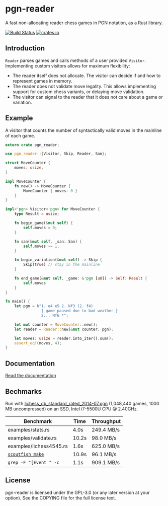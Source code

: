pgn-reader
==========

A fast non-allocating reader chess games in PGN notation, as a Rust library.

[![Build Status](https://travis-ci.org/niklasf/rust-pgn-reader.svg?branch=master)](https://travis-ci.org/niklasf/rust-pgn-reader)
[![crates.io](https://img.shields.io/crates/v/pgn-reader.svg)](https://crates.io/crates/pgn-reader)

Introduction
------------

`Reader` parses games and calls methods of a user provided `Visitor`.
Implementing custom visitors allows for maximum flexibility:

* The reader itself does not allocate.
  The visitor can decide if and how to represent games in memory.
* The reader does not validate move legality.
  This allows implementing support for custom chess variants,
  or delaying move validation.
* The visitor can signal to the reader that it does not care about a game or
  variation.

Example
-------

A visitor that counts the number of syntactically valid moves in the
mainline of each game.

```rust
extern crate pgn_reader;

use pgn_reader::{Visitor, Skip, Reader, San};

struct MoveCounter {
    moves: usize,
}

impl MoveCounter {
    fn new() -> MoveCounter {
        MoveCounter { moves: 0 }
    }
}

impl<'pgn> Visitor<'pgn> for MoveCounter {
    type Result = usize;

    fn begin_game(&mut self) {
        self.moves = 0;
    }

    fn san(&mut self, _san: San) {
        self.moves += 1;
    }

    fn begin_variation(&mut self) -> Skip {
        Skip(true) // stay in the mainline
    }

    fn end_game(&mut self, _game: &'pgn [u8]) -> Self::Result {
        self.moves
    }
}

fn main() {
    let pgn = b"1. e4 e5 2. Nf3 (2. f4)
                { game paused due to bad weather }
                2... Nf6 *";

    let mut counter = MoveCounter::new();
    let reader = Reader::new(&mut counter, pgn);

    let moves: usize = reader.into_iter().sum();
    assert_eq!(moves, 4);
}
```

Documentation
-------------

[Read the documentation](https://docs.rs/pgn-reader)

Bechmarks
---------

Run with [lichess_db_standard_rated_2014-07.pgn](https://database.lichess.org/lichess_db_standard_rated_2014-07.pgn.bz2) (1,048,440 games, 1000 MB uncompressed) on an SSD, Intel i7-5500U CPU @ 2.40GHz.

Benchmark | Time | Throughput
--- | --- | ---
examples/stats.rs | 4.0s | 249.4 MB/s
examples/validate.rs | 10.2s | 98.0 MB/s
examples/lichess4545.rs | 1.6s | 625.0 MB/s
[`scoutfish make`](https://github.com/mcostalba/scoutfish) | 10.9s | 96.1 MB/s
`grep -F "[Event " -c` | 1.1s | 909.1 MB/s

License
-------

pgn-reader is licensed under the GPL-3.0 (or any later version at your option).
See the COPYING file for the full license text.
